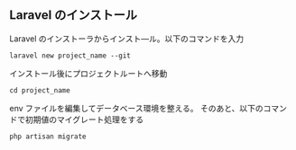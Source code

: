 ## Laravel のインストール

Laravel のインストーラからインスト―ル。以下のコマンドを入力

```
laravel new project_name --git
```

インストール後にプロジェクトルートへ移動

```
cd project_name
```

env ファイルを編集してデータベース環境を整える。
そのあと、以下のコマンドで初期値のマイグレート処理をする

```
php artisan migrate
```

